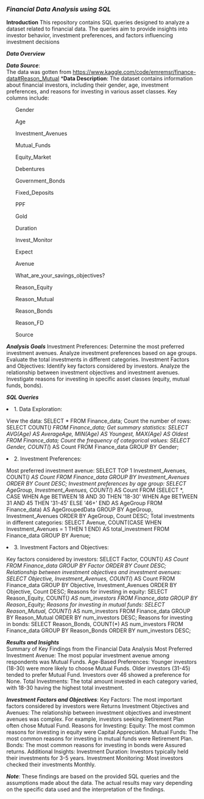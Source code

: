 ***<h3>Financial Data Analysis using SQL</h3>***

**Introduction**
This repository contains SQL queries designed to analyze a dataset related to financial data. The queries aim to provide insights into investor behavior, investment preferences, and factors influencing investment decisions

***Data Overview***

***Data Source***:</br> The data was gotten from https://www.kaggle.com/code/emremsr/finance-data#Reason_Mutual
***Data Description**: 
The dataset contains information about financial investors, including their gender, age, investment preferences, and reasons for investing in various asset classes. Key columns include:
<ul>Gender</ul>
<ul>Age</ul>
<ul>Investment_Avenues</ul>
<ul>Mutual_Funds</ul>
<ul>Equity_Market</ul>
<ul>Debentures</ul>
<ul>Government_Bonds</ul>
<ul>Fixed_Deposits</ul>
<ul>PPF</ul>
<ul>Gold</ul>
<ul>Duration</ul>
<ul>Invest_Monitor</ul>
<ul>Expect</ul>
<ul>Avenue</ul>
<ul>What_are_your_savings_objectives?</ul>
<ul>Reason_Equity</ul>
<ul>Reason_Mutual</ul>
<ul>Reason_Bonds</ul>
<ul>Reason_FD</ul>
<ul>Source</ul>

***Analysis Goals***
Investment Preferences:
Determine the most preferred investment avenues.
Analyze investment preferences based on age groups.
Evaluate the total investments in different categories.
Investment Factors and Objectives:
Identify key factors considered by investors.
Analyze the relationship between investment objectives and investment avenues.
Investigate reasons for investing in specific asset classes (equity, mutual funds, bonds).

***SQL Queries***
<li>1. Data Exploration:</li>

View the data: SELECT * FROM Finance_data;
Count the number of rows: SELECT COUNT(*) FROM Finance_data;
Get summary statistics: SELECT AVG(Age) AS AverageAge, MIN(Age) AS Youngest, MAX(Age) AS Oldest FROM Finance_data;
Count the frequency of categorical values: SELECT Gender, COUNT(*) AS Count FROM Finance_data GROUP BY Gender;
<li>2. Investment Preferences:</li>

Most preferred investment avenue: SELECT TOP 1 Investment_Avenues, COUNT(*) AS Count FROM Finance_data GROUP BY Investment_Avenues ORDER BY Count DESC;
Investment preferences by age group: SELECT AgeGroup, Investment_Avenues, COUNT(*) AS Count FROM (SELECT *, CASE WHEN Age BETWEEN 18 AND 30 THEN '18-30' WHEN Age BETWEEN 31 AND 45 THEN '31-45' ELSE '46+' END AS AgeGroup FROM Finance_data) AS AgeGroupedData GROUP BY AgeGroup, Investment_Avenues ORDER BY AgeGroup, Count DESC;
Total investments in different categories: SELECT Avenue, COUNT(CASE WHEN Investment_Avenues = 1 THEN 1 END) AS total_investment FROM Finance_data GROUP BY Avenue;
<li>3. Investment Factors and Objectives:</li>

Key factors considered by investors: SELECT Factor, COUNT(*) AS Count FROM Finance_data GROUP BY Factor ORDER BY Count DESC;
Relationship between investment objectives and investment avenues: SELECT Objective, Investment_Avenues, COUNT(*) AS Count FROM Finance_data GROUP BY Objective, Investment_Avenues ORDER BY Objective, Count DESC;
Reasons for investing in equity: SELECT Reason_Equity, COUNT(*) AS num_investors FROM Finance_data GROUP BY Reason_Equity;
Reasons for investing in mutual funds: SELECT Reason_Mutual, COUNT(*) AS num_investors FROM Finance_data GROUP BY Reason_Mutual ORDER BY num_investors DESC;
Reasons for investing in bonds: SELECT Reason_Bonds, COUNT(*) AS num_investors FROM Finance_data GROUP BY Reason_Bonds ORDER BY num_investors DESC;



***Results and Insights***<br>
Summary of Key Findings from the Financial Data Analysis
Most Preferred Investment Avenue: The most popular investment avenue among respondents was Mutual Funds.
Age-Based Preferences:
Younger investors (18-30) were more likely to choose Mutual Funds.
Older investors (31-45) tended to prefer Mutual Fund.
Investors over 46 showed a preference for None.
Total Investments: The total amount invested in each category varied, with 18-30 having the highest total investment.

***Investment Factors and Objectives***:
Key Factors: The most important factors considered by investors were Returns
Investment Objectives and Avenues: The relationship between investment objectives and investment avenues was complex. For example, investors seeking Retirement Plan often chose Mutual Fund.
Reasons for Investing:
Equity: The most common reasons for investing in equity were Capital Appreciation.
Mutual Funds: The most common reasons for investing in mutual funds were Retirement Plan.
Bonds: The most common reasons for investing in bonds were Assured returns.
Additional Insights:
Investment Duration: Investors typically held their investments for 3-5 years.
Investment Monitoring: Most investors checked their investments Monthly.

***Note***: These findings are based on the provided SQL queries and the assumptions made about the data. The actual results may vary depending on the specific data used and the interpretation of the findings.
